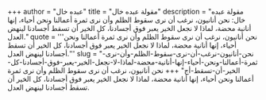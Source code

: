 +++
author = "عبده خال"
title = "مقولة عبده خال"
description = "مقولة عبده خال: نحن أنانيون، نرغب أن نرى سقوط الظلم وأن نرى ثمرة أعمالنا ونحن أحياء، إنها أنانية محضة، لماذا لا نجعل الخير يعبر فوق أجسادنا، كل الخير أن تسقط أجسادنا لينهض العدل."
quote = '''نحن أنانيون، نرغب أن نرى سقوط الظلم وأن نرى ثمرة أعمالنا ونحن أحياء، إنها أنانية محضة، لماذا لا نجعل الخير يعبر فوق أجسادنا، كل الخير أن تسقط أجسادنا لينهض العدل.'''
slug = "نحن-أنانيون-نرغب-أن-نرى-سقوط-الظلم-وأن-نرى-ثمرة-أعمالنا-ونحن-أحياء-إنها-أنانية-محضة-لماذا-لا-نجعل-الخير-يعبر-فوق-أجسادنا-كل-الخير-أن-تسقط-أج"
+++
نحن أنانيون، نرغب أن نرى سقوط الظلم وأن نرى ثمرة أعمالنا ونحن أحياء، إنها أنانية محضة، لماذا لا نجعل الخير يعبر فوق أجسادنا، كل الخير أن تسقط أجسادنا لينهض العدل.
